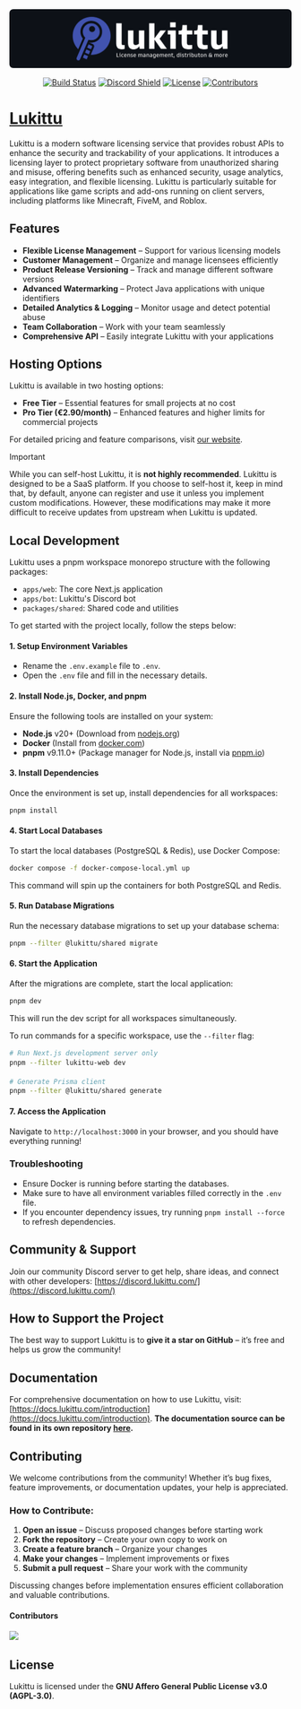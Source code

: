 <img src="./.github/lukittu.png" alt="Lukittu GitHub-repository banner">

<div align="center">
  
[![Build Status](https://img.shields.io/github/actions/workflow/status/KasperiP/lukittu/pipeline.yml?branch=main&style=flat&colorA=4153af&colorB=4153af)](https://github.com/KasperiP/lukittu/actions?query=pipeline)
[![Discord Shield](https://img.shields.io/discord/1287496974303494214?style=flat&colorA=4153af&colorB=4153af&label=discord&logo=discord&logoColor=ffffff)](https://discord.lukittu.com)
[![License](https://img.shields.io/github/license/kasperip/lukittu?style=flat&colorA=4153af&colorB=4153af)](https://github.com/KasperiP/lukittu/blob/main/LICENSE)
[![Contributors](https://img.shields.io/github/contributors/KasperiP/lukittu?style=flat&colorA=4153af&colorB=4153af)](https://github.com/KasperiP/lukittu/graphs/contributors)

</div>

# [Lukittu](https://lukittu.com)

Lukittu is a modern software licensing service that provides robust APIs to enhance the security and trackability of your applications. It introduces a licensing layer to protect proprietary software from unauthorized sharing and misuse, offering benefits such as enhanced security, usage analytics, easy integration, and flexible licensing. Lukittu is particularly suitable for applications like game scripts and add-ons running on client servers, including platforms like Minecraft, FiveM, and Roblox.

## Features

- **Flexible License Management** – Support for various licensing models
- **Customer Management** – Organize and manage licensees efficiently
- **Product Release Versioning** – Track and manage different software versions
- **Advanced Watermarking** – Protect Java applications with unique identifiers
- **Detailed Analytics & Logging** – Monitor usage and detect potential abuse
- **Team Collaboration** – Work with your team seamlessly
- **Comprehensive API** – Easily integrate Lukittu with your applications

## Hosting Options

Lukittu is available in two hosting options:

- **Free Tier** – Essential features for small projects at no cost
- **Pro Tier (€2.90/month)** – Enhanced features and higher limits for commercial projects

For detailed pricing and feature comparisons, visit [our website](https://lukittu.com).

> [!IMPORTANT]  
> While you can self-host Lukittu, it is **not highly recommended**. Lukittu is designed to be a SaaS platform. If you choose to self-host it, keep in mind that, by default, anyone can register and use it unless you implement custom modifications. However, these modifications may make it more difficult to receive updates from upstream when Lukittu is updated.

## Local Development

Lukittu uses a pnpm workspace monorepo structure with the following packages:

- `apps/web`: The core Next.js application
- `apps/bot`: Lukittu's Discord bot
- `packages/shared`: Shared code and utilities

To get started with the project locally, follow the steps below:

#### 1. Setup Environment Variables

- Rename the `.env.example` file to `.env`.
- Open the `.env` file and fill in the necessary details.

#### 2. Install Node.js, Docker, and pnpm

Ensure the following tools are installed on your system:

- **Node.js** v20+ (Download from [nodejs.org](https://nodejs.org/))
- **Docker** (Install from [docker.com](https://www.docker.com/get-started))
- **pnpm** v9.11.0+ (Package manager for Node.js, install via [pnpm.io](https://pnpm.io/))

#### 3. Install Dependencies

Once the environment is set up, install dependencies for all workspaces:

```bash
pnpm install
```

#### 4. Start Local Databases

To start the local databases (PostgreSQL & Redis), use Docker Compose:

```bash
docker compose -f docker-compose-local.yml up
```

This command will spin up the containers for both PostgreSQL and Redis.

#### 5. Run Database Migrations

Run the necessary database migrations to set up your database schema:

```bash
pnpm --filter @lukittu/shared migrate
```

#### 6. Start the Application

After the migrations are complete, start the local application:

```bash
pnpm dev
```

This will run the dev script for all workspaces simultaneously.

To run commands for a specific workspace, use the `--filter` flag:

```bash
# Run Next.js development server only
pnpm --filter lukittu-web dev

# Generate Prisma client
pnpm --filter @lukittu/shared generate
```

#### 7. Access the Application

Navigate to `http://localhost:3000` in your browser, and you should have everything running!

### Troubleshooting

- Ensure Docker is running before starting the databases.
- Make sure to have all environment variables filled correctly in the `.env` file.
- If you encounter dependency issues, try running `pnpm install --force` to refresh dependencies.

## Community & Support

Join our community Discord server to get help, share ideas, and connect with other developers: [https://discord.lukittu.com/](https://discord.lukittu.com/)

## How to Support the Project

The best way to support Lukittu is to **give it a star on GitHub** – it’s free and helps us grow the community!

## Documentation

For comprehensive documentation on how to use Lukittu, visit: [https://docs.lukittu.com/introduction](https://docs.lukittu.com/introduction). **The documentation source can be found in its own repository [here](https://github.com/KasperiP/lukittu-docs).**

## Contributing

We welcome contributions from the community! Whether it’s bug fixes, feature improvements, or documentation updates, your help is appreciated.

### How to Contribute:

1. **Open an issue** – Discuss proposed changes before starting work
2. **Fork the repository** – Create your own copy to work on
3. **Create a feature branch** – Organize your changes
4. **Make your changes** – Implement improvements or fixes
5. **Submit a pull request** – Share your work with the community

Discussing changes before implementation ensures efficient collaboration and valuable contributions.

#### Contributors

<a href="https://github.com/KasperiP/lukittu/graphs/contributors">
  <img src="https://contrib.rocks/image?repo=KasperiP/lukittu" />
</a>

## License

Lukittu is licensed under the **GNU Affero General Public License v3.0 (AGPL-3.0)**.
